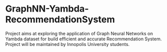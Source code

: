 # GraphNN-Yambda-RecommendationSystem
Project aims at exploring the application of Graph Neural Networks on Yambda dataset for build efficient and accurate Recommendation System. Project will be maintained by Innopolis University students.
